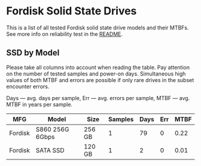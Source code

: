 Fordisk Solid State Drives
==========================

This is a list of all tested Fordisk solid state drive models and their MTBFs. See
more info on reliability test in the [README](https://github.com/linuxhw/SMART).

SSD by Model
------------

Please take all columns into account when reading the table. Pay attention on the
number of tested samples and power-on days. Simultaneous high values of both MTBF
and errors are possible if only rare drives in the subset encounter errors.

Days   — avg. days per sample,
Err    — avg. errors per sample,
MTBF   — avg. MTBF in years per sample.

| MFG       | Model              | Size   | Samples | Days  | Err   | MTBF   |
|-----------|--------------------|--------|---------|-------|-------|--------|
| Fordisk   | S860 256G 6Gbps    | 256 GB | 1       | 79    | 0     | 0.22   |
| Fordisk   | SATA SSD           | 120 GB | 1       | 2     | 0     | 0.01   |
